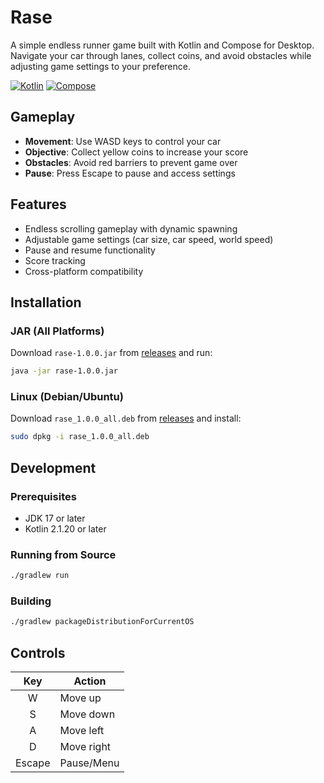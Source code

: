 # Rase

A simple endless runner game built with Kotlin and Compose for Desktop. Navigate your car through lanes, collect coins, and avoid obstacles while adjusting game settings to your preference.

[![Kotlin](https://img.shields.io/badge/Kotlin-2.1.20-blue.svg?logo=kotlin)](https://kotlinlang.org) [![Compose](https://img.shields.io/badge/Compose-1.8.0-blue.svg?logo=jetpack-compose)](https://www.jetbrains.com/lp/compose-multiplatform/)

## Gameplay

- **Movement**: Use WASD keys to control your car
- **Objective**: Collect yellow coins to increase your score
- **Obstacles**: Avoid red barriers to prevent game over
- **Pause**: Press Escape to pause and access settings

## Features

- Endless scrolling gameplay with dynamic spawning
- Adjustable game settings (car size, car speed, world speed)
- Pause and resume functionality
- Score tracking
- Cross-platform compatibility

## Installation

### JAR (All Platforms)
Download `rase-1.0.0.jar` from [releases](https://github.com/zahid4kh/rase/releases) and run:
```bash
java -jar rase-1.0.0.jar
```

### Linux (Debian/Ubuntu)
Download `rase_1.0.0_all.deb` from [releases](https://github.com/zahid4kh/rase/releases) and install:
```bash
sudo dpkg -i rase_1.0.0_all.deb
```

## Development

### Prerequisites
- JDK 17 or later
- Kotlin 2.1.20 or later

### Running from Source
```bash
./gradlew run
```

### Building
```bash
./gradlew packageDistributionForCurrentOS
```

## Controls

|  Key   | Action     |
|:------:|------------|
|   W    | Move up    |
|   S    | Move down  |
|   A    | Move left  |
|   D    | Move right |
| Escape | Pause/Menu |